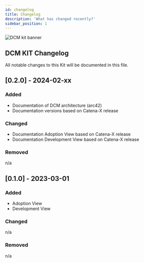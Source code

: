 ```yaml
---
id: changelog
title: Changelog
description: 'What has changed recently?'
sidebar_position: 1
---
```


![DCM kit banner](@site/static/img/DCMKitLogoIcon-min.png)

## DCM KIT Changelog

All notable changes to this Kit will be documented in this file.

## [0.2.0] - 2024-02-xx

### Added

- Documentation of DCM architecture (arc42)
- Documentation versions based on Catena-X release

### Changed

- Documentation Adoption View based on Catena-X release
- Documentation Development View based on Catena-X release

### Removed

n/a

## [0.1.0] - 2023-03-01

### Added

- Adoption View
- Development View

### Changed

n/a

### Removed

n/a
